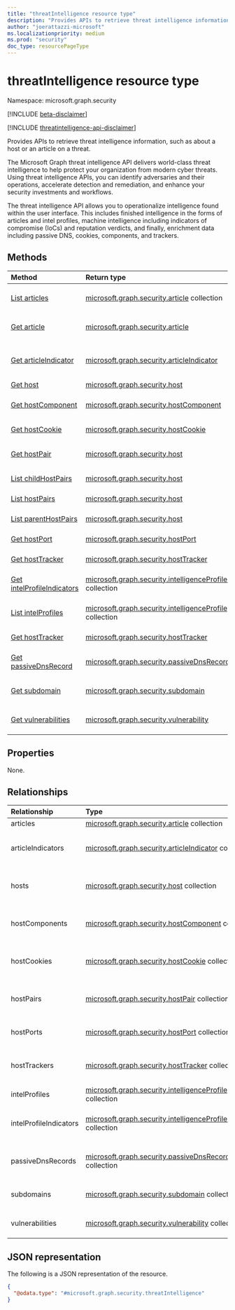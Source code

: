 ```yaml
---
title: "threatIntelligence resource type"
description: "Provides APIs to retrieve threat intelligence information, such as about a host or an article on a threat."
author: "joerattazzi-microsoft"
ms.localizationpriority: medium
ms.prod: "security"
doc_type: resourcePageType
---
```


# threatIntelligence resource type

Namespace: microsoft.graph.security

[!INCLUDE [beta-disclaimer](../../includes/beta-disclaimer.md)]

[!INCLUDE [threatintelligence-api-disclaimer](../../includes/threatintelligence-api-disclaimer.md)]

Provides APIs to retrieve threat intelligence information, such as about a host or an article on a threat.

The Microsoft Graph threat intelligence API delivers world-class threat intelligence to help protect your organization from modern cyber threats. Using threat intelligence APIs, you can identify adversaries and their operations, accelerate detection and remediation, and enhance your security investments and workflows.

The threat intelligence API allows you to operationalize intelligence found within the user interface. This includes finished intelligence in the forms of articles and intel profiles, machine intelligence including indicators of compromise (IoCs) and reputation verdicts, and finally, enrichment data including passive DNS, cookies, components, and trackers.

## Methods

| Method                                                                            | Return type                                                                                                               | Description                                                                                |
| :-------------------------------------------------------------------------------- | :------------------------------------------------------------------------------------------------------------------------ | :----------------------------------------------------------------------------------------- |
| [List articles](../api/security-article-list.md)                                  | [microsoft.graph.security.article](../resources/security-article.md) collection                                           | Get a list of **article** objects, including their properties and relationships.           |
| [Get article](../api/security-article-get.md)                                     | [microsoft.graph.security.article](../resources/security-article.md)                                                      | Read the properties and relationships of an **article** object.                            |
| [Get articleIndicator](../api/security-articleindicator-get.md)                   | [microsoft.graph.security.articleIndicator](../resources/security-articleindicator.md)                                    | Get the **articleIndicator** resources from the **articleIndicators** navigation property. |
| [Get host](../api/security-host-get.md)                                           | [microsoft.graph.security.host](../resources/security-host.md)                                                            | Get a list of **host** resources.                                                          |
| [Get hostComponent](../api/security-hostcomponent-get.md)                         | [microsoft.graph.security.hostComponent](../resources/security-hostcomponent.md)                                          | Get the properties and relationships of a **hostComponent** object.                        |
| [Get hostCookie](../api/security-hostcookie-get.md)                               | [microsoft.graph.security.hostCookie](../resources/security-hostcookie.md)                                                | Get a list of **hostCookie** resources.                                                    |
| [Get hostPair](../api/security-hostpair-get.md)                                   | [microsoft.graph.security.host](../resources/security-hostpair.md)                                                        | Read the properties and relationships of a **hostPair** object.                            |
| [List childHostPairs](../api/security-host-list-childhostpairs.md)                | [microsoft.graph.security.host](../resources/security-hostpair.md)                                                        | Get a list of **hostPair** resources.                                                      |
| [List hostPairs](../api/security-host-list-hostpairs.md)                          | [microsoft.graph.security.host](../resources/security-hostpair.md)                                                        | Get a list of **hostPair** resources.                                                      |
| [List parentHostPairs](../api/security-host-list-parenthostpairs.md)              | [microsoft.graph.security.host](../resources/security-hostpair.md)                                                        | Get a list of **hostPair** resources.                                                      |
| [Get hostPort](../api/security-hostport-get.md)                                   | [microsoft.graph.security.hostPort](../resources/security-hostport.md)                                                    | Get a list of **hostPort** resources.                                                      |
| [Get hostTracker](../api/security-hosttracker-get.md)                             | [microsoft.graph.security.hostTracker](../resources/security-hosttracker.md)                                              | Get a list of **hostTracker** resources.                                                   |
| [Get intelProfileIndicators](../api/security-intelligenceprofileindicator-get.md) | [microsoft.graph.security.intelligenceProfileIndicator](../resources/security-intelligenceprofileindicator.md) collection | Get a list of **intelligenceProfileIndicator** resources.                                  |
| [List intelProfiles](../api/security-intelligenceprofile-list.md)                 | [microsoft.graph.security.intelligenceProfile](../resources/security-intelligenceprofile.md) collection                   | Get a list of **intelligenceProfile** resources.                                           |
| [Get hostTracker](../api/security-hosttracker-get.md)                             | [microsoft.graph.security.hostTracker](../resources/security-hosttracker.md)                                              | Get a list of **hostTracker** resources.                                                   |
| [Get passiveDnsRecord](../api/security-passivednsrecord-get.md)                   | [microsoft.graph.security.passiveDnsRecord](../resources/security-passivednsrecord.md)                                    | Get the properties and relationships of a **hostTracker** object.                          |
| [Get subdomain](../api/security-subdomain-get.md)                                 | [microsoft.graph.security.subdomain](../resources/security-subdomain.md)                                                  | Get the properties and relationships of a **subdomain** object.                            |
| [Get vulnerabilities](../api/security-vulnerability-get.md)                       | [microsoft.graph.security.vulnerability](../resources/security-vulnerability.md)                                          | Get the properties and relationships of a **vulnerability** object.                        |

## Properties

None.

## Relationships

| Relationship           | Type                                                                                                                      | Description                                                                                                                                                                                                    |
| :--------------------- | :------------------------------------------------------------------------------------------------------------------------ | :------------------------------------------------------------------------------------------------------------------------------------------------------------------------------------------------------------- |
| articles               | [microsoft.graph.security.article](../resources/security-article.md) collection                                           | A list of **article** objects.                                                                                                                                                                                 |
| articleIndicators      | [microsoft.graph.security.articleIndicator](../resources/security-articleindicator.md) collection                         | Refers to indicators of threat or compromise highlighted in an [microsoft.graph.security.article](../resources/security-article.md).<br/>**Note**: List retrieval is not yet supported.                        |
| hosts                  | [microsoft.graph.security.host](../resources/security-host.md) collection                                                 | Refers to [microsoft.graph.security.host](../resources/security-host.md) objects that Microsoft Threat Intelligence has observed.<br/>**Note**: List retrieval is not yet supported.                           |
| hostComponents         | [microsoft.graph.security.hostComponent](../resources/security-hostcomponent.md) collection                               | Retrieve details about [microsoft.graph.security.hostComponent](../resources/security-hostcomponent.md) objects.<br/>**Note**: List retrieval is not yet supported.                                            |
| hostCookies            | [microsoft.graph.security.hostCookie](../resources/security-hostcookie.md) collection                                     | Retrieve details about [microsoft.graph.security.hostCookie](../resources/security-hostcookie.md) objects.<br/>**Note**: List retrieval is not yet supported.                                                  |
| hostPairs              | [microsoft.graph.security.hostPair](../resources/security-hostpair.md) collection                                         | Retrieve details about [microsoft.graph.security.hostTracker](../resources/security-hostpair.md) objects.<br/>**Note**: List retrieval is not yet supported.                                                   |
| hostPorts              | [microsoft.graph.security.hostPort](../resources/security-hostport.md) collection                                         | Retrieve details about [microsoft.graph.security.hostPort](../resources/security-hostport.md) objects.<br/>**Note**: List retrieval is not yet supported.                                                      |
| hostTrackers           | [microsoft.graph.security.hostTracker](../resources/security-hosttracker.md) collection                                   | Retrieve details about [microsoft.graph.security.hostTracker](../resources/security-hosttracker.md) objects.<br/>**Note**: List retrieval is not yet supported.                                                |
| intelProfiles          | [microsoft.graph.security.intelligenceProfile](../resources/security-intelligenceprofile.md) collection                   | A list of **intelligenceProfile** objects.                                                                                                                                                                     |
| intelProfileIndicators | [microsoft.graph.security.intelligenceProfileIndicator](../resources/security-intelligenceprofileindicator.md) collection | Refers to indicators of threat or compromise highlighted in a [microsoft.graph.security.intelligenceProfile](../resources/security-intelligenceprofile.md).<br/>**Note**: List retrieval is not yet supported. |
| passiveDnsRecords      | [microsoft.graph.security.passiveDnsRecord](../resources/security-passivednsrecord.md) collection                         | Retrieve details about [microsoft.graph.security.passiveDnsRecord](../resources/security-passivednsrecord.md) objects.<br/>**Note**: List retrieval is not yet supported.                                      |
| subdomains             | [microsoft.graph.security.subdomain](../resources/security-subdomain.md) collection                                       | Retrieve details about the [microsoft.graph.security.subdomain](../resources/security-subdomain.md).<br/>**Note**: List retrieval is not yet supported.                                                        |
| vulnerabilities        | [microsoft.graph.security.vulnerability](../resources/security-vulnerability.md) collection                               | Retrieve details about [microsoft.graph.security.vulnerabilities](../resources/security-vulnerability.md).<br/>**Note**: List retrieval is not yet supported.                                                  |

## JSON representation

The following is a JSON representation of the resource.

<!-- {
  "blockType": "resource",
  "keyProperty": "id",
  "@odata.type": "microsoft.graph.security.threatIntelligence",
  "openType": false
}
-->

```json
{
  "@odata.type": "#microsoft.graph.security.threatIntelligence"
}
```
